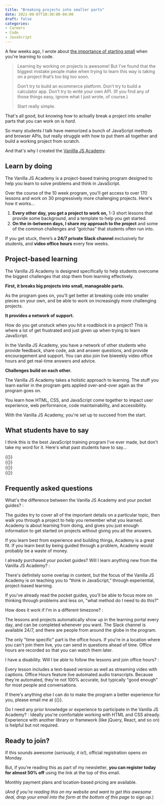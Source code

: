 ```yaml
---
title: "Breaking projects into smaller parts"
date: 2021-09-07T10:30:00-04:00
draft: false
categories:
- Careers
- Code
- JavaScript
---
```


A few weeks ago, I wrote about [the importance of starting small](/start-small/) when you're learning to code.

> Learning by working on projects is awesome! But I’ve found that the biggest mistake people make when trying to learn this way is taking on a project that’s too big too soon.
>
> Don’t try to build an ecommerce platform. Don’t try to build a calculator app. Don’t try to write your own API. (If you find any of those things easy, ignore what I just wrote, of course.)
>
> Start really simple.

That's all good, but knowing _how_ to actually break a project into smaller parts that you can work on is _hard_.

So many students I talk have memorized a bunch of JavaScript methods and browser APIs, but really struggle with how to put them all together and build a working project from scratch.

And that's why I created the [Vanillla JS Academy](https://vanillajsacademy.com).

## Learn by doing

The Vanilla JS Academy is a project-based training program designed to help you learn to solve problems and think in JavaScript.

Over the course of the 10 week program, you'll get access to over 170 lessons and work on 30 progressively more challenging projects. Here's how it works...

1. **Every other day, you get a project to work on,** 1-3 short lessons that provide some background, and a template to help you get started. 
2. **On the in-between days, I share my approach to the project** and some of the common challenges and “gotchas” that students often run into.

If you get stuck, there’s a **24/7 private Slack channel** exclusively for students, and **video office hours** every few weeks.

## Project-based learning

The Vanilla JS Academy is designed specifically to help students overcome the biggest challenges that stop them from learning effectively.

**First, it breaks big projects into small, manageable parts.**

As the program goes on, you'll get better at breaking code into smaller pieces on your own, and be able to work on increasingly more challenging projects.

**It provides a network of support.**

How do you get unstuck when you hit a roadblock in a project? This is where a lot of get frustrated and just given up when trying to learn JavaScript.

In the Vanilla JS Academy, you have a network of other students who provide feedback, share code, ask and answer questions, and provide encouragement and support. You can also join live biweekly video office hours and get real-time answers and advice.

**Challenges build on each other.**

The Vanilla JS Academy takes a holistic approach to learning. The stuff you learn earlier in the program gets applied over-and-over again as the program goes on.

You learn how HTML, CSS, and JavaScript come together to impact user experience, web performance, code maintainability, and accessibility.

With the Vanilla JS Academy, you're set up to succeed from the start.

## What students have to say

I think this is the best JavaScript training program I've ever made, but don't take my word for it. Here's what past students have to say...

<div class="padding-top padding-bottom">
	{{<testimonial for="lauraKalbag" photo="true">}}
</div>

<div class="padding-bottom-large">
	{{<testimonial for="benRudolph" photo="true">}}
</div>

<div class="padding-bottom">
	{{<testimonial for="leticiaOneill2" photo="true">}}
</div>

<div class="padding-bottom">
	{{<testimonial for="izziKoning" photo="true">}}
</div>

## Frequently asked questions

What's the difference between the Vanilla JS Academy and your pocket guides?
: <p>The guides try to cover all of the important details on a particular topic, then walk you through a project to help you remember what you learned. Academy is about learning from doing, and gives you just enough information to get started on projects without giving you all the answers.</p><p>If you learn best from experience and building things, Academy is a great fit. If you learn best by being guided through a problem, Academy would probably be a waste of money.</p>

I already purchased your pocket guides? Will I learn anything new from the Vanilla JS Academy?
: <p>There's definitely some overlap in content, but the focus of the Vanilla JS Academy is on teaching you to “think in JavaScript,” through experiential, project-based learning.</p><p>If you've already read the pocket guides, you'll be able to focus more on thinking through problems and less on, "what method do I need to do this?"</p>

How does it work if I'm in a different timezone?
: <p>The lessons and projects automatically show up in the learning portal every day, and can be completed whenever you want. The Slack channel is available 24/7, and there are people from around the globe in the program.</p><p>The only "time specific" part is the office hours. If you're in a location where you can't join them live, you can send in questions ahead of time. Office hours are recorded so that you can watch them later.</p>

I have a disability. Will I be able to follow the lessons and join office hours?
: <p>Every lesson includes a text-based version as well as streaming video with captions. Office Hours feature live automated audio transcripts. Because they're automated, they're not 100% accurate, but typically "good enough" for most people and conversations.</p><p>If there's anything else I can do to make the program a better experience for you, please email me at {{<email>}}.</p><p>

Do I need any prior knowledge or experience to participate in the Vanilla JS Academy?
: Ideally you're comfortable working with HTML and CSS already. Experience with another library or framework (like jQuery, React, and so on) is helpful but not required.

## Ready to join?

If this sounds awesome (_seriously, it is!_), official registration opens on Monday.

But, if you're reading this as part of my newsletter, **you can register today for almost 50% off** using the link at the top of this email.

Monthly payment plans and location-based pricing are available.

(_And if you're reading this on my website and want to get this awesome deal, drop your email into the form at the bottom of this page to sign up._)